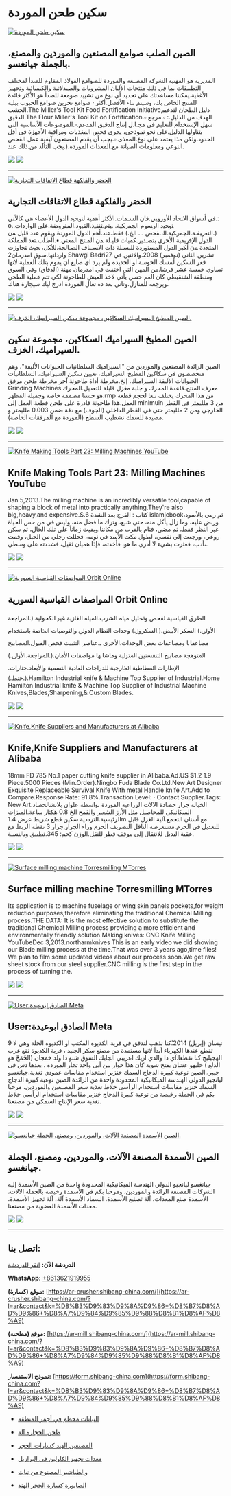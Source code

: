# سكين طحن الموردة

<a href="https://swt.shibang-china.com/?l=ar&img&k=%D8%B3%D9%83%D9%8A%D9%86+%D8%B7%D8%AD%D9%86+%D8%A7%D9%84%D9%85%D9%88%D8%B1%D8%AF%D8%A9" target="_blank">![سكين طحن الموردة](http://static.shibang-china.com/all-800x300/641.jpg)</a>

## الصين الصلب صوامع المصنعين والموردين والمصنع، بالجملة جيانغسو.
المديرية هو المهنية الشركة المصنعة والموردة للصوامع الفولاذ المقاوم للصدأ لمختلف التطبيقات بما في ذلك منتجات الألبان المشروبات والصيدلانية والكيميائية وتجهيز الأغذية.يمكننا مساعدتك على تحديد أي نوع من تشييد صومعة للصدأ هو الأكثر فائدة للمنتج الخاص بك، وسيتم بناء الأفضل.أكثر &middot; صوامع تخزين صوامع الحبوب بيليه الخشب.The Miller&#39;s Tool Kit Food Fortification Initiativeدﻟﻴﻞ اﻟﻄﺤﺎن ﻟﺘﺪﻋﻴﻢ اﻟﺪﻗﻴﻖ.The Flour Miller&#39;s Tool Kit on Fortification.▫.اﻟﻬﺪف ﻣﻦ اﻟﺪﻟﻴﻞ.: ▫.ﻣﺮﺟﻊ ﺳﻬﻞ اﻹﺳﺘﺨﺪام ﻟﻠﺘﻌﻠﻴﻢ ﻓﻰ ﻣﺠ.ﺎ.ل إﻧﺘﺎج اﻟﺪﻗﻴﻖ.اﻟﻤﺪﻋﻢ.▫.اﻟﻤﻮﺿﻮﻋﺎت اﻷﺳﺎﺳﻴﺔ اﻟﺘﻰ ﻳﺘﻨﺎوﻟﻬﺎ اﻟﺪﻟﻴﻞ.ﻋﻠﻰ ﻧﺤﻮ ﻧﻤﻮذﺟﻰ، ﻳﺠﺮى ﻓﺤﺺ اﻟﻤﻐﺬﻳﺎت وﻣﺮاﻗﺒﺔ اﻷﺟﻬﺰة ﻓﻰ أﻗﻞ اﻟﺤﺪود.وﻟﻜﻦ هﺬا ﻳﻌﺘﻤﺪ ﻋﻠﻰ ﻧﻮع.اﻟﻤﻐﺬى.▫.ﻳﺠﺐ أن ﻳﻘﺪم اﻟﻤﺼﻨﻌﻮن آﻴﻔﻴﺔ ﻋﻤﻞ اﻟﻔﺤﺺ اﻟﻨﻮﻋﻰ وﻣﻌﻠﻮﻣﺎت اﻟﺼﻴﺎﻧﺔ ﻣﻊ.اﻟﻤﻌﺪات اﻟﻤﻮردة.(.ﻳﺠﺐ اﻟﺘﺄآﺪ ﻣﻦ.ذﻟﻚ ﻋﻨﺪ.


<a href="https://whatsapp.shibangsoft.com/WhatsApp.php" target="_blank" title="WhatsApp">![](http://static.shibang-china.com/icon/whatsapp.png)</a> <a href="https://swt.shibang-china.com/?l=ar&icon&k=%D8%B3%D9%83%D9%8A%D9%86+%D8%B7%D8%AD%D9%86+%D8%A7%D9%84%D9%85%D9%88%D8%B1%D8%AF%D8%A9" target="_blank">![](http://static.shibang-china.com/icon/chat-ar.png)</a>

---

<a href="https://swt.shibang-china.com/?l=ar&img&k=%D8%B3%D9%83%D9%8A%D9%86+%D8%B7%D8%AD%D9%86+%D8%A7%D9%84%D9%85%D9%88%D8%B1%D8%AF%D8%A9" target="_blank">![ﺍﻟﺨﻀﺭ ﻭﺍﻟﻔﺎﻜﻬﺔ قطاع الاتفاقات التجارية](http://static.shibang-china.com/all-800x300/92.jpg)</a>

## ﺍﻟﺨﻀﺭ ﻭﺍﻟﻔﺎﻜﻬﺔ قطاع الاتفاقات التجارية
ﻓﻲ ﺃﺴﻭﺍﻕ.ﺍﻻﺘﺤﺎﺩ ﺍﻷﻭﺭﻭﺒﻲ.ﻓﺎﻥ ﺍﻟﺴـﻤﺎﺕ.ﺍﻷﻜﺜﺭ ﺃﻫﻤﻴﺔ ﻟﺘﻭﺤﻴﺩ ﺍﻟﺩﻭل ﺍﻷﻋﻀﺎﺀ ﻫﻲ ﻜﺎﻷﺘﻲ.: o.ﺘﻭﺤﻴﺩ ﺍﻟﺭﺴﻭﻡ ﺍﻟﺠﻤﺭﻜﻴﺔ. .ﻴﺘﻡ.ﺘﻨﻔﻴﺫ.ﺍﻟﻘﻴﻭﺩ.ﺍﻟﻤﻔﺭﻭﻀﺔ.ﻋﻠﻲ ﺍﻟﻭﺍﺭﺩﺍﺕ.(.ﺍﻟﺘﻌﺭﻴﻔـﺔ.ﺍﻟﺠﻤﺭﻜﻴﺔ.ﺍﻟ،.ﻔﺤﺹ … ﺍﻟﺦ.) ﻓﻘﻁ.ﻋﻨﺩ.ﺃﻫﻡ ﺍﻟﺩﻭل ﺍﻟﻤﻭﺭﺩﺓ.ﻭﻴﻘﻭﻡ ﻋﺩﺩ ﻗﻠﻴل ﻤﻥ ﺍﻟﺩﻭل ﺍﻹﻓﺭﻴﻘﻴﺔ ﺍﻷﺨﺭﻯ ﺒﺘﺼـﺩﻴﺭ.ﻜﻤﻴﺎﺕ ﻗﻠﻴ.ﻠﺔ ﻤﻥ ﺍﻟﻤﻨﺘﺞ ﺍﻟﻤﻌﻨﻲ.•.ﺍﻟﻁﻠﺏ.ﺘﻌﺩ ﺍﻟﻤﻤﻠﻜﺔ ﺍﻟﻤﺘﺤﺩﺓ ﻤﻥ ﺃﻜﺒﺭ ﺍﻟﺩﻭل ﺍﻟﻤﺴﺘﻭﺭﺩﺓ ﻟﻠﺒﺴـﻠﺔ ﺫﺍﺕ ﺍﻻﺴـﻨﺎﻑ ﺍﻟﺼـﺎﻟﺤﺔ.ﻟﻸﻜل، ﺤﻴﺙ ﺘﺠﺎﻭﺯﺕ ﻭﺍﺭﺩﺍﺘﻬﺎ.سوق امدرمان2 Shawgi Badri27 تشرين الثاني (نوفمبر) 2008.والاثنين في قعر السكين لمسك الخوسة او الحديدة ولم يرد اي صايغ ان يقوم بتلك العملية لانها تساوي خمسة عشر قرشا.من المهن التي اختفت في امدرمان مهنة (الدقاق) وفي السوق ومنطقة الشنقيطي كان العم حسن يأتي لاخذ العيش للطاحونة لكي تتم عملية الطحن ويرجعه للمنازل.وتاني بعد ده تعال الموردة ادرج ليك سيجارة هناك.


<a href="https://whatsapp.shibangsoft.com/WhatsApp.php" target="_blank" title="WhatsApp">![](http://static.shibang-china.com/icon/whatsapp.png)</a> <a href="https://swt.shibang-china.com/?l=ar&icon&k=%D8%B3%D9%83%D9%8A%D9%86+%D8%B7%D8%AD%D9%86+%D8%A7%D9%84%D9%85%D9%88%D8%B1%D8%AF%D8%A9" target="_blank">![](http://static.shibang-china.com/icon/chat-ar.png)</a>

---

<a href="https://swt.shibang-china.com/?l=ar&img&k=%D8%B3%D9%83%D9%8A%D9%86+%D8%B7%D8%AD%D9%86+%D8%A7%D9%84%D9%85%D9%88%D8%B1%D8%AF%D8%A9" target="_blank">![الصين المطبخ السيراميك السكاكين، مجموعة سكين السيراميك، الخزف.](http://static.shibang-china.com/all-800x300/832.jpg)</a>

## الصين المطبخ السيراميك السكاكين، مجموعة سكين السيراميك، الخزف.
الصين الرائدة المصنعين والموردين من &quot;السيراميك السلطانيات الحيوانات الأليفة&quot;، وهم متخصصون في سكاكين المطبخ السيراميك، تعيين سكين السيراميك، السلطانيات الحيوانات الأليفة السيراميك، إلخ.مخرطة أداة طاحونة آخر مخرطة طحن مرفق Grinding Machines معرف المنتج.قاعدة المحرك و جلبة مغزل قابلة للتعديل.المحرك هو حسنا مصممة خاصة وجميلة المظهر.rmp من هذا المحرك يختلف تبعا لحجم قطعة العمل.هذا طاحونة قادرة على طحن قطعة العمل إلى minimuin من 3 ملليمتر في القطر الخارجي ومن 2 ملليمتر حتى في القطر الداخلي (الجوف) مع دقة ضمن 0.003 ملليمتر و مصيدة للسمك تشطيب السطح (الموردة مع المرفقات الخاصة).


<a href="https://whatsapp.shibangsoft.com/WhatsApp.php" target="_blank" title="WhatsApp">![](http://static.shibang-china.com/icon/whatsapp.png)</a> <a href="https://swt.shibang-china.com/?l=ar&icon&k=%D8%B3%D9%83%D9%8A%D9%86+%D8%B7%D8%AD%D9%86+%D8%A7%D9%84%D9%85%D9%88%D8%B1%D8%AF%D8%A9" target="_blank">![](http://static.shibang-china.com/icon/chat-ar.png)</a>

---

<a href="https://swt.shibang-china.com/?l=ar&img&k=%D8%B3%D9%83%D9%8A%D9%86+%D8%B7%D8%AD%D9%86+%D8%A7%D9%84%D9%85%D9%88%D8%B1%D8%AF%D8%A9" target="_blank">![Knife Making Tools Part 23: Milling Machines YouTube](http://static.shibang-china.com/all-800x300/250.jpg)</a>

## Knife Making Tools Part 23: Milling Machines YouTube
Jan 5,2013.The milling machine is an incredibly versatile tool,capable of shaping a block of metal into practically anything.They&#39;re also big,heavy,and expensive.S.كتاب : الفرج بعد الشدة 6 islamicbookثم رمى بالأسود، وربض عليه، وما زال يأكل منه، حتى شبع، وترك ما فضل منه، وليس في من حس الحياة غير النظر فقط، ثم مضى، فنام بالقرب من مكاننا.وبقيت زماناً على تلك الحال، ثم سكن روعي، ورجعت إلي نفسي، لطول مكث الأسد في نومه، فحللت رجلي من الحبل، وقمت أدب، فعثرت بشيء لا أدري ما هو، فأخذته، فإذا هميان ثقيل، فشددته على وسطي،.


<a href="https://whatsapp.shibangsoft.com/WhatsApp.php" target="_blank" title="WhatsApp">![](http://static.shibang-china.com/icon/whatsapp.png)</a> <a href="https://swt.shibang-china.com/?l=ar&icon&k=%D8%B3%D9%83%D9%8A%D9%86+%D8%B7%D8%AD%D9%86+%D8%A7%D9%84%D9%85%D9%88%D8%B1%D8%AF%D8%A9" target="_blank">![](http://static.shibang-china.com/icon/chat-ar.png)</a>

---

<a href="https://swt.shibang-china.com/?l=ar&img&k=%D8%B3%D9%83%D9%8A%D9%86+%D8%B7%D8%AD%D9%86+%D8%A7%D9%84%D9%85%D9%88%D8%B1%D8%AF%D8%A9" target="_blank">![المواصفات القياسية السورية Orbit Online](http://static.shibang-china.com/all-800x300/1048.jpg)</a>

## المواصفات القياسية السورية Orbit Online
ﺍﻟﻄﺮﻕ ﺍﻟﻘﻴﺎﺳﻴﺔ ﻟﻔﺤﺺ ﻭﲢﻠﻴﻞ ﻣﻴﺎﻩ ﺍﻟﺸﺮﺏ.ﺍﳌﻴﺎﻩ ﺍﻟﻐﺎﺯﻳﺔ ﻏﲑ ﺍﻟﻜﺤﻮﻟﻴﺔ.(.ﺍﳌﺮﺍﺟﻌﺔ ﺍﻷﻭﱃ.) ﺍﻟﺴﻜﺮ ﺍﻷﺑﻴﺾ.(.ﺍﻟﺴﻜﺮﻭﺯ.) ﻭﺣﺪﺍﺕ ﺍﻟﻨﻈﺎﻡ ﺍﻟﺪﻭﱄ ﻭﺍﻟﺘﻮﺻﻴﺎﺕ ﺍﳋﺎﺻﺔ ﺑﺎﺳﺘﺨﺪﺍﻡ ﻣﻀﺎﻋﻔﺎ ﺎ ﻭﻣﻀﺎﻋﻔﺎﺕ ﺑﻌﺾ ﺍﻟﻮﺣﺪﺍﺕ.ﺍﻷﺧﺮﻯ ـ.ﻋﻨﺎﺻﺮ ﺍﻟﺘﺜﺒﻴﺖ ﻓﺤﺺ ﺍﻟﻘﺒﻮﻝ.ﺍﳌﺼﺎﺑﻴﺢ ﺍﳌﺘﻮﻫﺠﺔ ﻣﺼﺎﺑﻴﺢ ﺍﻟﺘﻨﻐﺴﺘﲔ ﺍﳌﱰﻟﻴﺔ ﻭﻣﺎﺷﺎ ﻬﺎ ﻣﻮﺍﺻﻔﺎﺕ ﺍﻷﻣﺎﻥ.(.ﺍﳌﺮﺍﺟﻌﺔ.ﺍﻷﻭﱃ.) ﺍﻹﻃﺎﺭﺍﺕ ﺍﳌﻄﺎﻃﻴﺔ ﺍﳋﺎﺭﺟﻴﺔ ﻟﻠﺪﺭﺍﺟﺎﺕ ﺍﻟﻌﺎﺩﻳﺔ ﺍﻟﺘﺴﻤﻴﺔ ﻭﺍﻷﺑﻌﺎﺩ.ﺣﺘﺎﺭﺍﺕ.(.ﺟﻨﻂ.).Hamilton Industrial knife &amp; Machine Top Supplier of Industrial.Home Hamilton Industrial knife &amp; Machine Top Supplier of Industrial Machine Knives,Blades,Sharpening,&amp; Custom Blades.


<a href="https://whatsapp.shibangsoft.com/WhatsApp.php" target="_blank" title="WhatsApp">![](http://static.shibang-china.com/icon/whatsapp.png)</a> <a href="https://swt.shibang-china.com/?l=ar&icon&k=%D8%B3%D9%83%D9%8A%D9%86+%D8%B7%D8%AD%D9%86+%D8%A7%D9%84%D9%85%D9%88%D8%B1%D8%AF%D8%A9" target="_blank">![](http://static.shibang-china.com/icon/chat-ar.png)</a>

---

<a href="https://swt.shibang-china.com/?l=ar&img&k=%D8%B3%D9%83%D9%8A%D9%86+%D8%B7%D8%AD%D9%86+%D8%A7%D9%84%D9%85%D9%88%D8%B1%D8%AF%D8%A9" target="_blank">![Knife,Knife Suppliers and Manufacturers at Alibaba](http://static.shibang-china.com/all-800x300/1232.jpg)</a>

## Knife,Knife Suppliers and Manufacturers at Alibaba
18mm FD 785 No.1 paper cutting knife supplier in Alibaba.Ad.US $1.2 1.9 Piece.5000 Pieces (Min.Order).Ningbo Fuda Blade Co.Ltd.New Art Designer Exquisite Replaceable Survival Knife With metal Handle knife Art.Add to Compare.Response Rate: 91.8%.Transaction Level: &middot; Contact Supplier.Tags: New Art.الخيالة جرار حصادة الآلات الزراعية الموردة بواسطة علوان بلانشالحصاد الميكانيكي للمحاصيل مثل الأرز الشعير والقمح الخ 0.8 هكتار ساعة.الميزات الرئيسية.الترددية سكين قطع شريط عرض 1.4m مع أسنان التجمع.آلية الغزل قابل للتعديل في الحزم.مستعرضة الناقل التصريف الحزم وراء الجرار.جرار 3 نقطة الربط مع عقبة البديل للانتقال إلى موقف قطر للنقل.الوزن كجم: 345.تطبيق.وبالنسبة.


<a href="https://whatsapp.shibangsoft.com/WhatsApp.php" target="_blank" title="WhatsApp">![](http://static.shibang-china.com/icon/whatsapp.png)</a> <a href="https://swt.shibang-china.com/?l=ar&icon&k=%D8%B3%D9%83%D9%8A%D9%86+%D8%B7%D8%AD%D9%86+%D8%A7%D9%84%D9%85%D9%88%D8%B1%D8%AF%D8%A9" target="_blank">![](http://static.shibang-china.com/icon/chat-ar.png)</a>

---

<a href="https://swt.shibang-china.com/?l=ar&img&k=%D8%B3%D9%83%D9%8A%D9%86+%D8%B7%D8%AD%D9%86+%D8%A7%D9%84%D9%85%D9%88%D8%B1%D8%AF%D8%A9" target="_blank">![Surface milling machine Torresmilling MTorres](http://static.shibang-china.com/all-800x300/347.jpg)</a>

## Surface milling machine Torresmilling MTorres
Its application is to machine fuselage or wing skin panels pockets,for weight reduction purposes,therefore eliminating the traditional Chemical Milling process.THE DATA: It is the most effective solution to substitute the traditional Chemical Milling process providing a more efficient and environmentally friendly solution.Making knives: CNC Knife Milling YouTubeDec 3,2013.northarmknives This is an early video we did showing our Blade milling process at the time.That was over 3 years ago,time flies! We plan to film some updated videos about our process soon.We get raw sheet stock from our steel supplier.CNC milling is the first step in the process of turning the.


<a href="https://whatsapp.shibangsoft.com/WhatsApp.php" target="_blank" title="WhatsApp">![](http://static.shibang-china.com/icon/whatsapp.png)</a> <a href="https://swt.shibang-china.com/?l=ar&icon&k=%D8%B3%D9%83%D9%8A%D9%86+%D8%B7%D8%AD%D9%86+%D8%A7%D9%84%D9%85%D9%88%D8%B1%D8%AF%D8%A9" target="_blank">![](http://static.shibang-china.com/icon/chat-ar.png)</a>

---

<a href="https://swt.shibang-china.com/?l=ar&img&k=%D8%B3%D9%83%D9%8A%D9%86+%D8%B7%D8%AD%D9%86+%D8%A7%D9%84%D9%85%D9%88%D8%B1%D8%AF%D8%A9" target="_blank">![User:الصادق ابوعيدة Meta](http://static.shibang-china.com/all-800x300/793.jpg)</a>

## User:الصادق ابوعيدة Meta
9 نيسان (إبريل) 2014.ًكنا نذهب لندقق في قرية الكديوة المكتب او الكديوة الحلة وهي لا تقطع عندها الكهرباء أبداً لانها مستمدة من مصنع سكر الجنيد ، قرية الكديوة تقع غرب الهجيليج كنا نقطعا.آي دا والدي ازيك اعريبي الجابك السوق شنو دا ولد خمجان (الخَمَجْ هو الدلع ) خليهو عشان يفتح شوية كان هذا حوار بين أبي واحد تجار الموردة ، بعدها دس في جيبي.الصين نوعية كبيرة الدجاج السمك خنزير استخدام مقاسات عمودي تغذية.جيانغسو ليانجيو الدولي الهندسة الميكانيكية المحدودة واحدة من الرائدة الصين نوعية كبيرة الدجاج السمك خنزير مقاسات استخدام الرأسي خلاط تغذية سعر المصنعين والموردين، مرحبا بكم في الجملة رخيصة من نوعية كبيرة الدجاج خنزير مقاسات استخدام الرأسي خلاط تغذية سعر الإنتاج السمكي من مصنعنا.


<a href="https://whatsapp.shibangsoft.com/WhatsApp.php" target="_blank" title="WhatsApp">![](http://static.shibang-china.com/icon/whatsapp.png)</a> <a href="https://swt.shibang-china.com/?l=ar&icon&k=%D8%B3%D9%83%D9%8A%D9%86+%D8%B7%D8%AD%D9%86+%D8%A7%D9%84%D9%85%D9%88%D8%B1%D8%AF%D8%A9" target="_blank">![](http://static.shibang-china.com/icon/chat-ar.png)</a>

---

<a href="https://swt.shibang-china.com/?l=ar&img&k=%D8%B3%D9%83%D9%8A%D9%86+%D8%B7%D8%AD%D9%86+%D8%A7%D9%84%D9%85%D9%88%D8%B1%D8%AF%D8%A9" target="_blank">![الصين الأسمدة المصنعة الآلات، والموردين، ومصنع، الجملة جيانغسو.](http://static.shibang-china.com/all-800x300/856.jpg)</a>

## الصين الأسمدة المصنعة الآلات، والموردين، ومصنع، الجملة جيانغسو.
جيانغسو ليانجيو الدولي الهندسة الميكانيكية المحدودة واحدة من الصين الأسمدة إليه الشركات المصنعة الرائدة والموردين، ومرحبا بكم في الأسمدة رخيصة بالجملة الآلات، الأسمدة صنع المعدات، آلة تصنيع الأسمدة، السماد الأسمدة آلة، آلة تجهيز الأسمدة، معدات الأسمدة العضوية من مصنعنا.

<a href="https://whatsapp.shibangsoft.com/WhatsApp.php" target="_blank" title="WhatsApp">![](http://static.shibang-china.com/icon/whatsapp.png)</a> <a href="https://swt.shibang-china.com/?l=ar&icon&k=%D8%B3%D9%83%D9%8A%D9%86+%D8%B7%D8%AD%D9%86+%D8%A7%D9%84%D9%85%D9%88%D8%B1%D8%AF%D8%A9" target="_blank">![](http://static.shibang-china.com/icon/chat-ar.png)</a>

---
## اتصل بنا:

**الدردشة الآن:** [انقر للدردشة](https://swt.shibang-china.com?l=ar&contact&k=%D8%B3%D9%83%D9%8A%D9%86+%D8%B7%D8%AD%D9%86+%D8%A7%D9%84%D9%85%D9%88%D8%B1%D8%AF%D8%A9)

**WhatsApp:**  [+8613621919955](https://whatsapp.shibangsoft.com/WhatsApp.php)

**موقع (كسارة):** [https://ar-crusher.shibang-china.com/](https://ar-crusher.shibang-china.com/?l=ar&contact&k=%D8%B3%D9%83%D9%8A%D9%86+%D8%B7%D8%AD%D9%86+%D8%A7%D9%84%D9%85%D9%88%D8%B1%D8%AF%D8%A9)

**موقع (مطحنة):** [https://ar-mill.shibang-china.com/](https://ar-mill.shibang-china.com/?l=ar&contact&k=%D8%B3%D9%83%D9%8A%D9%86+%D8%B7%D8%AD%D9%86+%D8%A7%D9%84%D9%85%D9%88%D8%B1%D8%AF%D8%A9)

**نموذج الاستفسار:** [https://form.shibang-china.com](https://form.shibang-china.com?l=ar&contact&k=%D8%B3%D9%83%D9%8A%D9%86+%D8%B7%D8%AD%D9%86+%D8%A7%D9%84%D9%85%D9%88%D8%B1%D8%AF%D8%A9)

* [النباتات محطم في أجمر المنطقة](../28/%D8%A7%D9%84%D9%86%D8%A8%D8%A7%D8%AA%D8%A7%D8%AA%20%D9%85%D8%AD%D8%B7%D9%85%20%D9%81%D9%8A%20%D8%A3%D8%AC%D9%85%D8%B1%20%D8%A7%D9%84%D9%85%D9%86%D8%B7%D9%82%D8%A9.md)

* [طحن الحجارة آلة](../26/%D8%B7%D8%AD%D9%86%20%D8%A7%D9%84%D8%AD%D8%AC%D8%A7%D8%B1%D8%A9%20%D8%A2%D9%84%D8%A9.md)

* [المصنعين الهند كسارات الحجر](../29/%D8%A7%D9%84%D9%85%D8%B5%D9%86%D8%B9%D9%8A%D9%86%20%D8%A7%D9%84%D9%87%D9%86%D8%AF%20%D9%83%D8%B3%D8%A7%D8%B1%D8%A7%D8%AA%20%D8%A7%D9%84%D8%AD%D8%AC%D8%B1.md)

* [معدات تجهيز الكاولين في البرازيل](../30/%D9%85%D8%B9%D8%AF%D8%A7%D8%AA%20%D8%AA%D8%AC%D9%87%D9%8A%D8%B2%20%D8%A7%D9%84%D9%83%D8%A7%D9%88%D9%84%D9%8A%D9%86%20%D9%81%D9%8A%20%D8%A7%D9%84%D8%A8%D8%B1%D8%A7%D8%B2%D9%8A%D9%84.md)

* [والطباشير المصنوع من نبات](../30/%D9%88%D8%A7%D9%84%D8%B7%D8%A8%D8%A7%D8%B4%D9%8A%D8%B1%20%D8%A7%D9%84%D9%85%D8%B5%D9%86%D9%88%D8%B9%20%D9%85%D9%86%20%D9%86%D8%A8%D8%A7%D8%AA.md)

* [الصابورة كسارة الحجر الهند](../29/%D8%A7%D9%84%D8%B5%D8%A7%D8%A8%D9%88%D8%B1%D8%A9%20%D9%83%D8%B3%D8%A7%D8%B1%D8%A9%20%D8%A7%D9%84%D8%AD%D8%AC%D8%B1%20%D8%A7%D9%84%D9%87%D9%86%D8%AF.md)